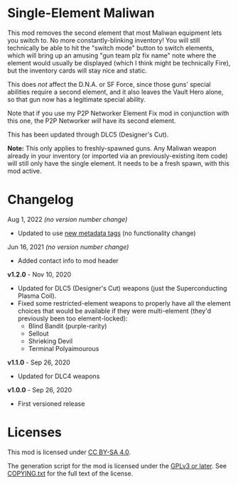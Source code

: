 Single-Element Maliwan
======================

This mod removes the second element that most Maliwan equipment lets you switch
to.  No more constantly-blinking inventory!  You will still technically be able
to hit the "switch mode" button to switch elements, which will bring up an amusing
"gun team plz fix name" note where the element would usually be displayed (which
I think might be technically Fire), but the inventory cards will stay nice and static.

This does *not* affect the D.N.A. or SF Force, since those guns' special abilities
require a second element, and it also leaves the Vault Hero alone, so that gun
now has a legitimate special ability.

Note that if you use my P2P Networker Element Fix mod in conjunction with this one,
the P2P Networker *will* have its second element.

This has been updated through DLC5 (Designer's Cut).

**Note:** This only applies to freshly-spawned guns.  Any Maliwan weapon
already in your inventory (or imported via an previously-existing item code) will
still only have the single element.  It needs to be a fresh spawn, with this
mod active.

Changelog
=========

Aug 1, 2022 *(no version number change)*
 * Updated to use [new metadata tags](https://github.com/apple1417/blcmm-parsing/tree/master/blimp)
   (no functionality change)

Jun 16, 2021 *(no version number change)*
 * Added contact info to mod header

**v1.2.0** - Nov 10, 2020
 * Updated for DLC5 (Designer's Cut) weapons (just the Superconducting Plasma Coil).
 * Fixed some restricted-element weapons to properly have all the element
   choices that would be available if they were multi-element (they'd previously
   been too element-locked):
   * Blind Bandit (purple-rarity)
   * Sellout
   * Shrieking Devil
   * Terminal Polyaimourous

**v1.1.0** - Sep 26, 2020
 * Updated for DLC4 weapons

**v1.0.0** - Sep 26, 2020
 * First versioned release
 
Licenses
========

This mod is licensed under [CC BY-SA 4.0](https://creativecommons.org/licenses/by-sa/4.0/).

The generation script for the mod is licensed under the
[GPLv3 or later](https://www.gnu.org/licenses/quick-guide-gplv3.html).
See [COPYING.txt](../../COPYING.txt) for the full text of the license.

